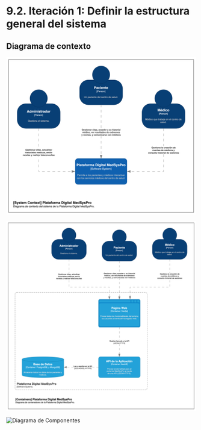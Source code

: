 # 9.2. Iteración 1: Definir la estructura general del sistema

## Diagrama de contexto

![Diagrama de Contexto](./diagrama-contexto.png)

![Diagrama de contenedores](./diagrama-contenedores.png)

![Diagrama de Componentes](./diagrama-componentes.png)
